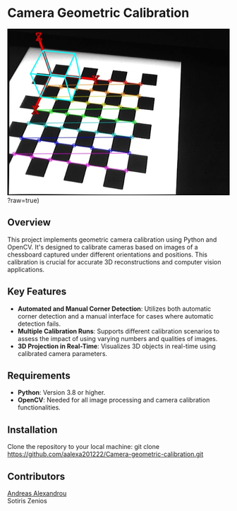 # Camera Geometric Calibration
![alt text](https://github.com/aalexa201222/Camera-geometric-calibration/blob/0e4242d545020719d763b59ef6e785b60f815b09/calibration.jpg) ?raw=true)
## Overview

This project implements geometric camera calibration using Python and OpenCV. It's designed to calibrate cameras based on images of a chessboard captured under different orientations and positions. This calibration is crucial for accurate 3D reconstructions and computer vision applications.

## Key Features
- **Automated and Manual Corner Detection**: Utilizes both automatic corner detection and a manual interface for cases where automatic detection fails.
- **Multiple Calibration Runs**: Supports different calibration scenarios to assess the impact of using varying numbers and qualities of images.
- **3D Projection in Real-Time**: Visualizes 3D objects in real-time using calibrated camera parameters.

## Requirements
- **Python**: Version 3.8 or higher.
- **OpenCV**: Needed for all image processing and camera calibration functionalities.


## Installation
Clone the repository to your local machine:
git clone https://github.com/aalexa201222/Camera-geometric-calibration.git

## Contributors
[Andreas Alexandrou](https://www.linkedin.com/in/andreas-alexandrou-056528242) <br />
Sotiris Zenios
